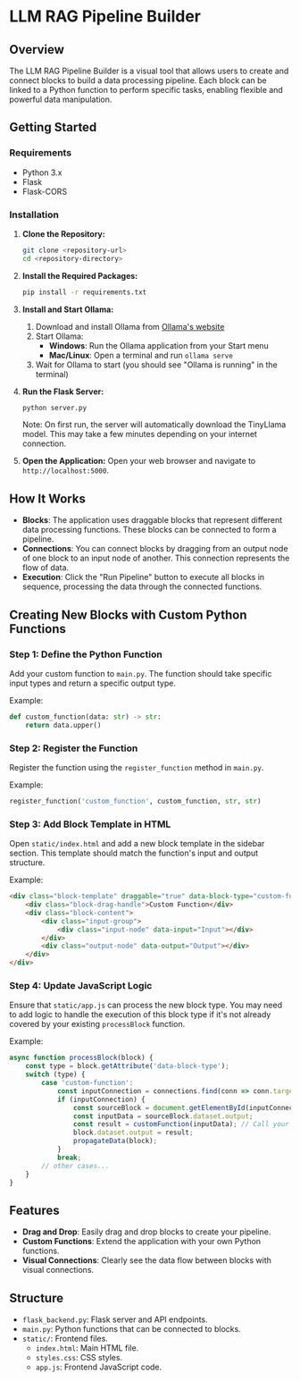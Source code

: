 # LLM RAG Pipeline Builder

## Overview

The LLM RAG Pipeline Builder is a visual tool that allows users to create and connect blocks to build a data processing pipeline. Each block can be linked to a Python function to perform specific tasks, enabling flexible and powerful data manipulation.

## Getting Started

### Requirements

- Python 3.x
- Flask
- Flask-CORS

### Installation

1. **Clone the Repository:**
   ```bash
   git clone <repository-url>
   cd <repository-directory>
   ```

2. **Install the Required Packages:**
   ```bash
   pip install -r requirements.txt
   ```

3. **Install and Start Ollama:**
   1. Download and install Ollama from [Ollama's website](https://ollama.ai/download)
   2. Start Ollama:
      - **Windows**: Run the Ollama application from your Start menu
      - **Mac/Linux**: Open a terminal and run `ollama serve`
   3. Wait for Ollama to start (you should see "Ollama is running" in the terminal)

4. **Run the Flask Server:**
   ```bash
   python server.py
   ```
   Note: On first run, the server will automatically download the TinyLlama model. This may take a few minutes depending on your internet connection.

5. **Open the Application:**
   Open your web browser and navigate to `http://localhost:5000`.

## How It Works

- **Blocks**: The application uses draggable blocks that represent different data processing functions. These blocks can be connected to form a pipeline.
- **Connections**: You can connect blocks by dragging from an output node of one block to an input node of another. This connection represents the flow of data.
- **Execution**: Click the "Run Pipeline" button to execute all blocks in sequence, processing the data through the connected functions.

## Creating New Blocks with Custom Python Functions

### Step 1: Define the Python Function

Add your custom function to `main.py`. The function should take specific input types and return a specific output type.

Example:
```python
def custom_function(data: str) -> str:
    return data.upper()
```

### Step 2: Register the Function

Register the function using the `register_function` method in `main.py`.

Example:
```python
register_function('custom_function', custom_function, str, str)
```

### Step 3: Add Block Template in HTML

Open `static/index.html` and add a new block template in the sidebar section. This template should match the function's input and output structure.

Example:
```html
<div class="block-template" draggable="true" data-block-type="custom-function">
    <div class="block-drag-handle">Custom Function</div>
    <div class="block-content">
        <div class="input-group">
            <div class="input-node" data-input="Input"></div>
        </div>
        <div class="output-node" data-output="Output"></div>
    </div>
</div>
```

### Step 4: Update JavaScript Logic

Ensure that `static/app.js` can process the new block type. You may need to add logic to handle the execution of this block type if it's not already covered by your existing `processBlock` function.

Example:
```javascript
async function processBlock(block) {
    const type = block.getAttribute('data-block-type');
    switch (type) {
        case 'custom-function':
            const inputConnection = connections.find(conn => conn.target === block.id);
            if (inputConnection) {
                const sourceBlock = document.getElementById(inputConnection.source);
                const inputData = sourceBlock.dataset.output;
                const result = customFunction(inputData); // Call your custom function
                block.dataset.output = result;
                propagateData(block);
            }
            break;
        // other cases...
    }
}
```

## Features

- **Drag and Drop**: Easily drag and drop blocks to create your pipeline.
- **Custom Functions**: Extend the application with your own Python functions.
- **Visual Connections**: Clearly see the data flow between blocks with visual connections.

## Structure

- `flask_backend.py`: Flask server and API endpoints.
- `main.py`: Python functions that can be connected to blocks.
- `static/`: Frontend files.
  - `index.html`: Main HTML file.
  - `styles.css`: CSS styles.
  - `app.js`: Frontend JavaScript code.



